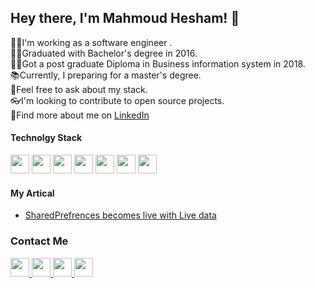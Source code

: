 
## Hey there, I'm Mahmoud Hesham! 👋
:man_technologist:I'm working as a software engineer .<br>
:man_student:Graduated with Bachelor's degree in 2016.<br>
:man_student:Got a post graduate Diploma in Business information system in 2018.<br>
:books:Currently, I preparing for a master's degree.<br>
:thought_balloon:Feel free to ask  about my stack.<br>
:eyeglasses:I'm looking to contribute to open source projects.<br>
:newspaper:Find more about me  on [LinkedIn](https://www.linkedin.com/in/mahmoud-hesham-421b3270/)<br>



#### Technolgy Stack
 <img src="https://cdn.iconscout.com/icon/free/png-256/kotlin-2038873-1720086.png" width="30" hieght="30" /> <img src="https://cdn.iconscout.com/icon/free/png-256/java-23-225999.png" width="30" hieght="30" />
 <img src="https://cdn.iconscout.com/icon/free/png-256/javascript-1-225993.png" width="30" hieght="30" />
 <img src="https://freeiconshop.com/wp-content/uploads/edd/android-flat.png" width="30" hieght="30" />
 <img src="https://cdn.iconscout.com/icon/free/png-256/flutter-2038877-1720090.png" width="30" hieght="30" />
 <img src="https://cdn.iconscout.com/icon/free/png-256/jenkins-1-282385.png" width="30" hieght="30" />
  <img src="https://cdn.iconscout.com/icon/free/png-256/docker-226091.png" width="30" hieght="30" />
#### My Artical
-  [SharedPrefrences becomes live with Live data](https://dev.to/doodg/sharedprefrences-becomes-live-with-live-data-545g)

### Contact Me
<a href="https://www.linkedin.com/in/mahmoud-hesham-421b3270">
  <img src="https://cdn4.iconfinder.com/data/icons/social-messaging-ui-color-shapes-2-free/128/social-linkedin-circle-512.png" width="30" hieght="30" />
</a>

<a href="https://twitter.com/mfeshesmkda">
  <img src="https://cdn2.iconfinder.com/data/icons/metro-uinvert-dock/256/Twitter_NEW.png" width="30" hieght="30" />
</a>

<a href="https://dev.to/doodg">
  <img src="https://friconix.com/png/fi-snsuxl-dev-to.png" width="30" hieght="30" />
</a>

<a href="https://mentors.codingcoach.io/?name=Mahmoud+Hesham">
  <img src="https://avatars3.githubusercontent.com/u/43143751?s=200&amp;v=4" width="30" hieght="30" />
</a>
